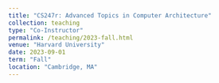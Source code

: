 ```yaml
---
title: "CS247r: Advanced Topics in Computer Architecture"
collection: teaching
type: "Co-Instructor"
permalink: /teaching/2023-fall.html
venue: "Harvard University"
date: 2023-09-01
term: "Fall"
location: "Cambridge, MA"
---
```


